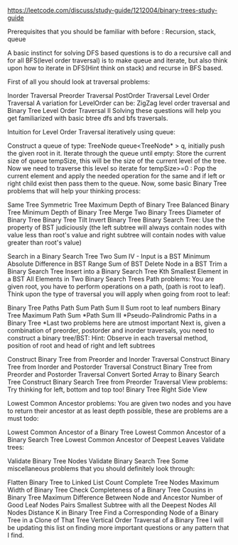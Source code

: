 https://leetcode.com/discuss/study-guide/1212004/binary-trees-study-guide

Prerequisites that you should be familiar with before : Recursion, stack, queue

A basic instinct for solving DFS based questions is to do a recursive call and for all BFS(level order traversal) is to make queue and iterate, but also think upon how to iterate in DFS(Hint think on stack) and recurse in BFS based.

First of all you should look at traversal problems:

Inorder Traversal
Preorder Traversal
PostOrder Traversal
Level Order Traversal
A variation for LevelOrder can be: ZigZag level order traversal and Binary Tree Level Order Traversal II
Solving these questions will help you get familiarized with basic btree dfs and bfs traversals.

Intuition for Level Order Traversal iteratively using queue:

Construct a queue of type: TreeNode queue<TreeNode* > q, initially push the given root in it.
Iterate through the queue until empty:
Store the current size of queue tempSize, this will be the size of the current level of the tree.
Now we need to traverse this level so iterate for tempSize>=0 :
Pop the current element and apply the needed operation for the same and if left or right child exist then pass them to the queue.
Now, some basic Binary Tree problems that will help your thinking process:

Same Tree
Symmetric Tree
Maximum Depth of Binary Tree
Balanced Binary Tree
Minimum Depth of Binary Tree
Merge Two Binary Trees
Diameter of Binary Tree
Binary Tree Tilt
Invert Binary Tree
Binary Search Tree: Use the property of BST judiciously (the left subtree will always contain nodes with value less than root's value and right subtree will contain nodes with value greater than root's value)

Search in a Binary Search Tree
Two Sum IV - Input is a BST
Minimum Absolute Difference in BST
Range Sum of BST
Delete Node in a BST
Trim a Binary Search Tree
Insert into a Binary Search Tree
Kth Smallest Element in a BST
All Elements in Two Binary Search Trees
Path problems: You are given root, you have to perform operations on a path, (path is root to leaf). Think upon the type of traversal you will apply when going from root to leaf:

Binary Tree Paths
Path Sum
Path Sum II
Sum root to leaf numbers
Binary Tree Maximum Path Sum
*Path Sum III
*Pseudo-Palindromic Paths in a Binary Tree
*Last two problems here are utmost important
Next is, given a combination of preorder, postorder and inorder traversals, you need to construct a binary tree/BST:
Hint: Observe in each traversal method, position of root and head of right and left subtrees

Construct Binary Tree from Preorder and Inorder Traversal
Construct Binary Tree from Inorder and Postorder Traversal
Construct Binary Tree from Preorder and Postorder Traversal
Convert Sorted Array to Binary Search Tree
Construct Binary Search Tree from Preorder Traversal
View problems: Try thinking for left, bottom and top too!
Binary Tree Right Side View

Lowest Common Ancestor problems: You are given two nodes and you have to return their ancestor at as least depth possible, these are problems are a must todo:

Lowest Common Ancestor of a Binary Tree
Lowest Common Ancestor of a Binary Search Tree
Lowest Common Ancestor of Deepest Leaves
Validate trees:

Validate Binary Tree Nodes
Validate Binary Search Tree
Some miscellaneous problems that you should definitely look through:

Flatten Binary Tree to Linked List
Count Complete Tree Nodes
Maximum Width of Binary Tree
Check Completeness of a Binary Tree
Cousins in Binary Tree
Maximum Difference Between Node and Ancestor
Number of Good Leaf Nodes Pairs
Smallest Subtree with all the Deepest Nodes
All Nodes Distance K in Binary Tree
Find a Corresponding Node of a Binary Tree in a Clone of That Tree
Vertical Order Traversal of a Binary Tree
I will be updating this list on finding more important questions or any pattern that I find.

